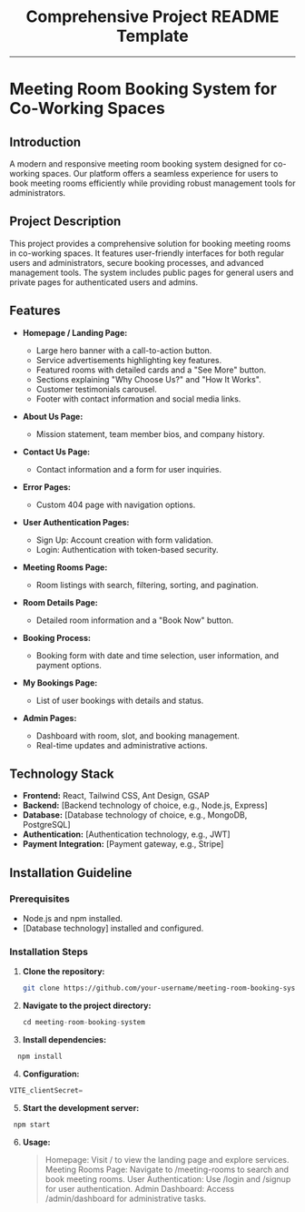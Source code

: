 <div align="center">
  <h1>Comprehensive Project README Template</h1>
</div>

---

# Meeting Room Booking System for Co-Working Spaces

## Introduction

A modern and responsive meeting room booking system designed for co-working spaces. Our platform offers a seamless experience for users to book meeting rooms efficiently while providing robust management tools for administrators.

## Project Description

This project provides a comprehensive solution for booking meeting rooms in co-working spaces. It features user-friendly interfaces for both regular users and administrators, secure booking processes, and advanced management tools. The system includes public pages for general users and private pages for authenticated users and admins.

## Features

- **Homepage / Landing Page:**

  - Large hero banner with a call-to-action button.
  - Service advertisements highlighting key features.
  - Featured rooms with detailed cards and a "See More" button.
  - Sections explaining "Why Choose Us?" and "How It Works".
  - Customer testimonials carousel.
  - Footer with contact information and social media links.

- **About Us Page:**

  - Mission statement, team member bios, and company history.

- **Contact Us Page:**

  - Contact information and a form for user inquiries.

- **Error Pages:**

  - Custom 404 page with navigation options.

- **User Authentication Pages:**

  - Sign Up: Account creation with form validation.
  - Login: Authentication with token-based security.

- **Meeting Rooms Page:**

  - Room listings with search, filtering, sorting, and pagination.

- **Room Details Page:**

  - Detailed room information and a "Book Now" button.

- **Booking Process:**

  - Booking form with date and time selection, user information, and payment options.

- **My Bookings Page:**

  - List of user bookings with details and status.

- **Admin Pages:**
  - Dashboard with room, slot, and booking management.
  - Real-time updates and administrative actions.

## Technology Stack

- **Frontend:** React, Tailwind CSS, Ant Design, GSAP
- **Backend:** [Backend technology of choice, e.g., Node.js, Express]
- **Database:** [Database technology of choice, e.g., MongoDB, PostgreSQL]
- **Authentication:** [Authentication technology, e.g., JWT]
- **Payment Integration:** [Payment gateway, e.g., Stripe]

## Installation Guideline

### Prerequisites

- Node.js and npm installed.
- [Database technology] installed and configured.

### Installation Steps

1. **Clone the repository:**

   ```bash
   git clone https://github.com/your-username/meeting-room-booking-system.git
   ```

2. **Navigate to the project directory:**

   ```javascript
   cd meeting-room-booking-system
   ```

3. **Install dependencies:**

```javascript
  npm install
```

4. **Configuration:**

```javascript
VITE_clientSecret=
```

5. **Start the development server:**

```javascript
 npm start

```

6. **Usage:**
   > Homepage: Visit / to view the landing page and explore services.
   > Meeting Rooms Page: Navigate to /meeting-rooms to search and book meeting rooms.
   > User Authentication: Use /login and /signup for user authentication.
   > Admin Dashboard: Access /admin/dashboard for administrative tasks.
